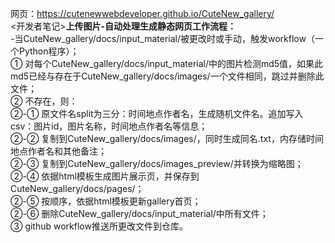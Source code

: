 网页：https://cutenewwebdeveloper.github.io/CuteNew_gallery/  
<开发者笔记>**上传图片-自动处理生成静态网页工作流程：**  
-当CuteNew_gallery/docs/input_material/被更改时或手动，触发workflow（一个Python程序）；  
① 对每个CuteNew_gallery/docs/input_material/中的图片检测md5值，如果此md5已经与存在于CuteNew_gallery/docs/images/一个文件相同，跳过并删除此文件；  
② 不存在，则：  
②-① 原文件名split为三分：时间地点作者名，生成随机文件名。追加写入csv：图片id，图片名称，时间地点作者名等信息；  
②-② 复制到CuteNew_gallery/docs/images/，同时生成同名.txt，内存储时间地点作者名和其他备注；  
②-③ 复制到CuteNew_gallery/docs/images_preview/并转换为缩略图；  
②-④ 依据html模板生成图片展示页，并保存到CuteNew_gallery/docs/pages/；  
②-⑤ 按顺序，依据html模板更新gallery首页；  
②-⑥ 删除CuteNew_gallery/docs/input_material/中所有文件；  
③ github workflow推送所更改文件到仓库。  
